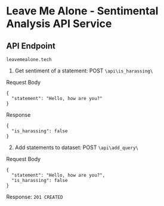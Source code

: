 # Leave Me Alone - Sentimental Analysis API Service

## API Endpoint

```
leavemealone.tech
```

1. Get sentiment of a statement: POST `\api\is_harassing\`

Request Body
```
{
  "statement": "Hello, how are you?"
}
```

Response
```
{
  "is_harassing": false
}
```

2. Add statements to dataset: POST `\api\add_query\`

Request Body
```
{
  "statement": "Hello, how are you?",
  "is_harassing": false
}
```

Response: `201 CREATED`
